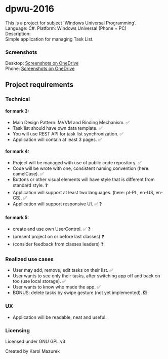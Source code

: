 # dpwu-2016
This is a project for subject 'Windows Universal Programming'.  
Language: C#. Platform: Windows Universal (Phone + PC)  
Description:  
Simple application for managing Task List.
### Screenshots
Desktop: [Screenshots on OneDrive](https://onedrive.live.com/redir?resid=60F46F0715FDC122!3870&authkey=!AJPUy66l_WAXgsM&ithint=folder%2cpng)   
Phone: [Screenshots on OneDrive](https://onedrive.live.com/redir?resid=60F46F0715FDC122!3869&authkey=!AHfEkYUPrkvGDj8&ithint=folder%2cpng)  
## Project requirements
### Technical
#### for mark 3:
* Main Design Pattern: MVVM and Binding Mechanism. :white_check_mark:
* Task list should have own data template. :white_check_mark:
* You will use REST API for task list synchronization. :white_check_mark:
* Application will contain at least 3 pages.  :white_check_mark:

#### for mark 4:
* Project will be managed with use of public code repository. :white_check_mark:
* Code will be wrote with one, consistent naming convention (here: camelCase). :white_check_mark:
* Buttons or other visual elements will have style that is different from standard style. :question:
* Application will support at least two languages. (here: pl-PL, en-US, en-GB). :white_check_mark:
* Application will support responsive UI. :white_check_mark: :question:

#### for mark 5:
* create and use own UserControl. :white_check_mark: :question:
* (present project on or before last classes) :question:
* (consider feedback from classes leaders)  :question:

### Realized use cases
* User may add, remove, edit tasks on their list. :white_check_mark:
* User wants to see only their tasks, after switching app off and back on too (use local storage). :white_check_mark:
* User wants to know who made the app. :white_check_mark:
* BONUS: delete tasks by swipe gesture (not yet implemented).  :negative_squared_cross_mark:

### UX
* Application will be readable, neat and useful.  

### Licensing  
Licensed under GNU GPL v3

Created by Karol Mazurek
